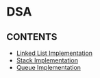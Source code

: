 # DSA

## CONTENTS

- [Linked List Implementation](LinkedList)
- [Stack Implementation](Stack)
- [Queue Implementation](Queue)
